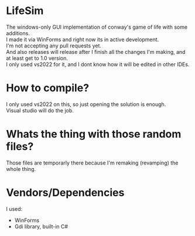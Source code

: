 # LifeSim
The windows-only GUI implementation of conway's game of life with some additions.  
I made it via WinForms and right now its in active development.  
I'm not accepting any pull requests yet.  
And also releases will release after I finish all the changes I'm making, and at least get to 1.0 version.  
I only used vs2022 for it, and I dont know how it will be edited in other IDEs.

# How to compile?
I only used vs2022 on this, so just opening the solution is enough.  
Visual studio will do the job.  

# Whats the thing with those random files?
Those files are temporarly there because I'm remaking (revamping) the whole thing.

# Vendors/Dependencies
I used:
* WinForms
* Gdi library, built-in C#
